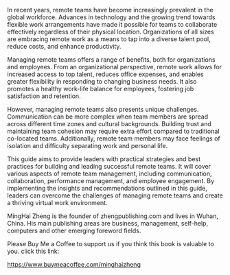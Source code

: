 
In recent years, remote teams have become increasingly prevalent in the global workforce. Advances in technology and the growing trend towards flexible work arrangements have made it possible for teams to collaborate effectively regardless of their physical location. Organizations of all sizes are embracing remote work as a means to tap into a diverse talent pool, reduce costs, and enhance productivity.

Managing remote teams offers a range of benefits, both for organizations and employees. From an organizational perspective, remote work allows for increased access to top talent, reduces office expenses, and enables greater flexibility in responding to changing business needs. It also promotes a healthy work-life balance for employees, fostering job satisfaction and retention.

However, managing remote teams also presents unique challenges. Communication can be more complex when team members are spread across different time zones and cultural backgrounds. Building trust and maintaining team cohesion may require extra effort compared to traditional co-located teams. Additionally, remote team members may face feelings of isolation and difficulty separating work and personal life.

This guide aims to provide leaders with practical strategies and best practices for building and leading successful remote teams. It will cover various aspects of remote team management, including communication, collaboration, performance management, and employee engagement. By implementing the insights and recommendations outlined in this guide, leaders can overcome the challenges of managing remote teams and create a thriving virtual work environment.

MingHai Zheng is the founder of zhengpublishing.com and lives in Wuhan, China. His main publishing areas are business, management, self-help, computers and other emerging foreword fields.

Please Buy Me a Coffee to support us if you think this book is valuable to you. click this link:

https://www.buymeacoffee.com/minghaizheng
